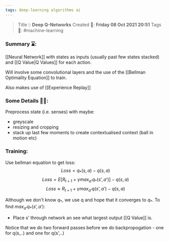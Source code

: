 ```yaml
---
tags: deep-learning algorithms ai
---
```

> Title ❕: **Deep Q-Networks**
> Created 📅: **Friday 08 Oct 2021 20:51**
  Tags 📎: #machine-learning 

### Summary ⌛:
[[Neural Network]] with states as inputs (usually past few states stacked) and [[Q Value|Q Values]] for each action.

Will involve some convolutional layers and the use of the [[Bellman Optimality Equation]] to train.

Also makes use of [[Experience Replay]]

### Some Details 🕵️‍♂️:
Preprocess state (i.e. senses) with maybe:
- greyscale
- resizing and cropping 
- stack up last few moments to create contextualised context (ball in motion etc)

### Training:
Use bellman equation to get loss:
$$Loss = q_*(s,a)-q(s,a)$$
$$Loss = E[R_{t+1} + \gamma max_{a’}{q_*(s’,a’)}] - q(s,a)$$
$$Loss \approx R_{t+1} + \gamma max_{a’}{q(s’,a’)} - q(s,a)$$

Although we don’t know $q_*$, we use q and hope that it converges to $q_*$. To find $max_{a’}{q_*(s’,a’)}$:
- Place s’ through network an see what largest output [[Q Value]] is.

Notice that we do two forward passes before we do backpropogation - one for q(s,..) and one for q(s’,..)